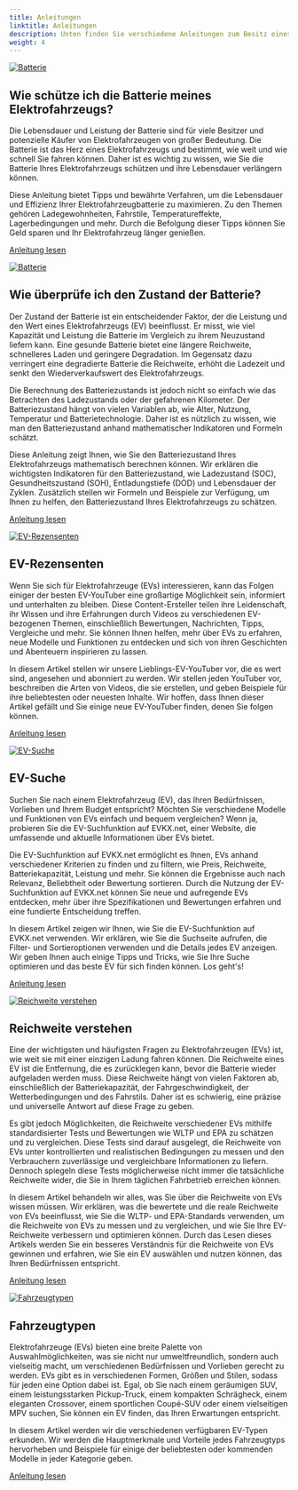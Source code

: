 ```yaml
---
title: Anleitungen
linktitle: Anleitungen
description: Unten finden Sie verschiedene Anleitungen zum Besitz eines Elektrofahrzeugs und zur Nutzung dieser Website.
weight: 4
---
```

<!-- markdownlint-disable MD033 -->

<div class="container shadow p-3 mb-5 bg-body-tertiary rounded border">

<a href="protectingbattery">
    <img src="https://media.evkx.net/multimedia/technology/battery/cell/bladebattery_st.jpg" alt="Batterie" title="Batterie" class="img-fluid mb-2">
</a>

## Wie schütze ich die Batterie meines Elektrofahrzeugs?

Die Lebensdauer und Leistung der Batterie sind für viele Besitzer und potenzielle Käufer von Elektrofahrzeugen von großer Bedeutung. Die Batterie ist das Herz eines Elektrofahrzeugs und bestimmt, wie weit und wie schnell Sie fahren können. Daher ist es wichtig zu wissen, wie Sie die Batterie Ihres Elektrofahrzeugs schützen und ihre Lebensdauer verlängern können.

Diese Anleitung bietet Tipps und bewährte Verfahren, um die Lebensdauer und Effizienz Ihrer Elektrofahrzeugbatterie zu maximieren. Zu den Themen gehören Ladegewohnheiten, Fahrstile, Temperatureffekte, Lagerbedingungen und mehr. Durch die Befolgung dieser Tipps können Sie Geld sparen und Ihr Elektrofahrzeug länger genießen.

<a href="protectingbattery/" class="btn btn-outline-primary" role="button">Anleitung lesen</a>

</div>
<div class="container shadow p-3 mb-5 bg-body-tertiary rounded border">

<a href="checkingbatteryhealth">
    <img src="https://media.evkx.net/multimedia/guides/checkingbatteryhealth/graph1_st.jpg" alt="Batterie" title="Batterie" class="img-fluid mb-2">
</a>

## Wie überprüfe ich den Zustand der Batterie?

Der Zustand der Batterie ist ein entscheidender Faktor, der die Leistung und den Wert eines Elektrofahrzeugs (EV) beeinflusst. Er misst, wie viel Kapazität und Leistung die Batterie im Vergleich zu ihrem Neuzustand liefern kann. Eine gesunde Batterie bietet eine längere Reichweite, schnelleres Laden und geringere Degradation. Im Gegensatz dazu verringert eine degradierte Batterie die Reichweite, erhöht die Ladezeit und senkt den Wiederverkaufswert des Elektrofahrzeugs.

Die Berechnung des Batteriezustands ist jedoch nicht so einfach wie das Betrachten des Ladezustands oder der gefahrenen Kilometer. Der Batteriezustand hängt von vielen Variablen ab, wie Alter, Nutzung, Temperatur und Batterietechnologie. Daher ist es nützlich zu wissen, wie man den Batteriezustand anhand mathematischer Indikatoren und Formeln schätzt.

Diese Anleitung zeigt Ihnen, wie Sie den Batteriezustand Ihres Elektrofahrzeugs mathematisch berechnen können. Wir erklären die wichtigsten Indikatoren für den Batteriezustand, wie Ladezustand (SOC), Gesundheitszustand (SOH), Entladungstiefe (DOD) und Lebensdauer der Zyklen. Zusätzlich stellen wir Formeln und Beispiele zur Verfügung, um Ihnen zu helfen, den Batteriezustand Ihres Elektrofahrzeugs zu schätzen.

<a href="checkingbatteryhealth/" class="btn btn-outline-primary" role="button">Anleitung lesen</a>

</div>
<div class="container shadow p-3 mb-5 bg-body-tertiary rounded border">

<a href="evreviewers">
    <img src="https://media.evkx.net/multimedia/guides/evreviewers/bjornyland_st.jpg" alt="EV-Rezensenten" title="EV-Rezensenten" class="img-fluid mb-2">
</a>

## EV-Rezensenten

Wenn Sie sich für Elektrofahrzeuge (EVs) interessieren, kann das Folgen einiger der besten EV-YouTuber eine großartige Möglichkeit sein, informiert und unterhalten zu bleiben. Diese Content-Ersteller teilen ihre Leidenschaft, ihr Wissen und ihre Erfahrungen durch Videos zu verschiedenen EV-bezogenen Themen, einschließlich Bewertungen, Nachrichten, Tipps, Vergleiche und mehr. Sie können Ihnen helfen, mehr über EVs zu erfahren, neue Modelle und Funktionen zu entdecken und sich von ihren Geschichten und Abenteuern inspirieren zu lassen.

In diesem Artikel stellen wir unsere Lieblings-EV-YouTuber vor, die es wert sind, angesehen und abonniert zu werden. Wir stellen jeden YouTuber vor, beschreiben die Arten von Videos, die sie erstellen, und geben Beispiele für ihre beliebtesten oder neuesten Inhalte. Wir hoffen, dass Ihnen dieser Artikel gefällt und Sie einige neue EV-YouTuber finden, denen Sie folgen können.

<a href="evreviewers/" class="btn btn-outline-primary" role="button">Anleitung lesen</a>

</div>
<div class="container shadow p-3 mb-5 bg-body-tertiary rounded border">

<a href="evsearch">
    <img src="https://media.evkx.net/multimedia/guides/evsearch/search_1_st.jpg" alt="EV-Suche" title="EV-Suche" class="img-fluid mb-2">
</a>

## EV-Suche

Suchen Sie nach einem Elektrofahrzeug (EV), das Ihren Bedürfnissen, Vorlieben und Ihrem Budget entspricht? Möchten Sie verschiedene Modelle und Funktionen von EVs einfach und bequem vergleichen? Wenn ja, probieren Sie die EV-Suchfunktion auf EVKX.net, einer Website, die umfassende und aktuelle Informationen über EVs bietet.

Die EV-Suchfunktion auf EVKX.net ermöglicht es Ihnen, EVs anhand verschiedener Kriterien zu finden und zu filtern, wie Preis, Reichweite, Batteriekapazität, Leistung und mehr. Sie können die Ergebnisse auch nach Relevanz, Beliebtheit oder Bewertung sortieren. Durch die Nutzung der EV-Suchfunktion auf EVKX.net können Sie neue und aufregende EVs entdecken, mehr über ihre Spezifikationen und Bewertungen erfahren und eine fundierte Entscheidung treffen.

In diesem Artikel zeigen wir Ihnen, wie Sie die EV-Suchfunktion auf EVKX.net verwenden. Wir erklären, wie Sie die Suchseite aufrufen, die Filter- und Sortieroptionen verwenden und die Details jedes EV anzeigen. Wir geben Ihnen auch einige Tipps und Tricks, wie Sie Ihre Suche optimieren und das beste EV für sich finden können. Los geht's!

<a href="evsearch/" class="btn btn-outline-primary" role="button">Anleitung lesen</a>

</div>
<div class="container shadow p-3 mb-5 bg-body-tertiary rounded border">

<a href="understandingrange">
    <img src="https://media.evkx.net/multimedia/guides/understandingrange/aerodynamicdrag_st.png" alt="Reichweite verstehen" title="Reichweite verstehen" class="img-fluid mb-2">
</a>

## Reichweite verstehen

Eine der wichtigsten und häufigsten Fragen zu Elektrofahrzeugen (EVs) ist, wie weit sie mit einer einzigen Ladung fahren können. Die Reichweite eines EV ist die Entfernung, die es zurücklegen kann, bevor die Batterie wieder aufgeladen werden muss. Diese Reichweite hängt von vielen Faktoren ab, einschließlich der Batteriekapazität, der Fahrgeschwindigkeit, der Wetterbedingungen und des Fahrstils. Daher ist es schwierig, eine präzise und universelle Antwort auf diese Frage zu geben.

Es gibt jedoch Möglichkeiten, die Reichweite verschiedener EVs mithilfe standardisierter Tests und Bewertungen wie WLTP und EPA zu schätzen und zu vergleichen. Diese Tests sind darauf ausgelegt, die Reichweite von EVs unter kontrollierten und realistischen Bedingungen zu messen und den Verbrauchern zuverlässige und vergleichbare Informationen zu liefern. Dennoch spiegeln diese Tests möglicherweise nicht immer die tatsächliche Reichweite wider, die Sie in Ihrem täglichen Fahrbetrieb erreichen können.

In diesem Artikel behandeln wir alles, was Sie über die Reichweite von EVs wissen müssen. Wir erklären, was die bewertete und die reale Reichweite von EVs beeinflusst, wie Sie die WLTP- und EPA-Standards verwenden, um die Reichweite von EVs zu messen und zu vergleichen, und wie Sie Ihre EV-Reichweite verbessern und optimieren können. Durch das Lesen dieses Artikels werden Sie ein besseres Verständnis für die Reichweite von EVs gewinnen und erfahren, wie Sie ein EV auswählen und nutzen können, das Ihren Bedürfnissen entspricht.

<a href="understandingrange/" class="btn btn-outline-primary" role="button">Anleitung lesen</a>

</div>
<div class="container shadow p-3 mb-5 bg-body-tertiary rounded border">

<a href="vehicletypes">
    <img src="https://media.evkx.net/multimedia/guides/veichletypes/convertible_1_st.jpg" alt="Fahrzeugtypen" title="Fahrzeugtypen" class="img-fluid mb-2">
</a>

## Fahrzeugtypen

Elektrofahrzeuge (EVs) bieten eine breite Palette von Auswahlmöglichkeiten, was sie nicht nur umweltfreundlich, sondern auch vielseitig macht, um verschiedenen Bedürfnissen und Vorlieben gerecht zu werden. EVs gibt es in verschiedenen Formen, Größen und Stilen, sodass für jeden eine Option dabei ist. Egal, ob Sie nach einem geräumigen SUV, einem leistungsstarken Pickup-Truck, einem kompakten Schrägheck, einem eleganten Crossover, einem sportlichen Coupé-SUV oder einem vielseitigen MPV suchen, Sie können ein EV finden, das Ihren Erwartungen entspricht.

In diesem Artikel werden wir die verschiedenen verfügbaren EV-Typen erkunden. Wir werden die Hauptmerkmale und Vorteile jedes Fahrzeugtyps hervorheben und Beispiele für einige der beliebtesten oder kommenden Modelle in jeder Kategorie geben.

<a href="vehicletypes/" class="btn btn-outline-primary" role="button">Anleitung lesen</a>

</div>
